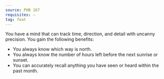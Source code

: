 ```yaml
---
source: PHB 167
requisites: —
tag: feat
---
```


You have a mind that can track time, direction, and detail with uncanny precision. You gain the following benefits:

- You always know which way is north.
- You always know the number of hours left before the next sunrise or sunset.
- You can accurately recall anything you have seen or heard within the past month.

